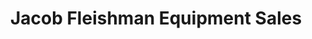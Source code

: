 ---
title: "Jacob Fleishman Equipment Sales"
url: /miami/jacob-fleishman-equipment-sales/
shop: Haushaltsgeräte
---